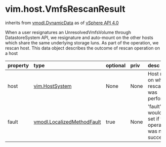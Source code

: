 vim.host.VmfsRescanResult
=========================
inherits from [vmodl.DynamicData](docs/vmodl.DynamicData.md)
as of [vSphere API 4.0](vim.version.md#vim.version.version5)


When a user resignatures an UnresolvedVmfsVolume through DatastoreSystem API,   we resignature and auto-mount on the other hosts which share the    same underlying storage luns. As part of the operation, we rescan host.   This data object describes the outcome of rescan operation on a host

| property | type | optional | priv | desc |
|:---------|:-----|:---------|:-----|:-----|
| host | [vim.HostSystem](vim.HostSystem.md "vim.HostSystem") | None | None | Host name on which rescan was performed |
| fault | [vmodl.LocalizedMethodFault](vmodl.LocalizedMethodFault.md "vmodl.LocalizedMethodFault") | true | None | 'fault' would be set if the operation was not successful |



